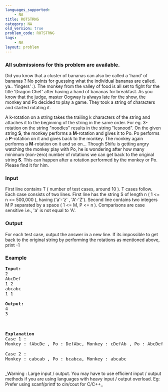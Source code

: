 ```yaml
---
languages_supported:
    - NA
title: ROTSTRNG
category: NA
old_version: true
problem_code: ROTSTRNG
tags:
    - NA
layout: problem
---
```

###  All submissions for this problem are available. 

Did you know that a cluster of bananas can also be called a 'hand' of bananas ? No points for guessing what the individual bananas are called. ya.. 'fingers' :). The monkey from the valley of food is all set to fight for the title 'Dragon Chef' after having a hand of bananas for breakfast. As you know that the judge, master Oogway is always late for the show, the monkey and Po decided to play a game. They took a string of characters and started rotating it.

A k-rotation on a string takes the trailing k characters of the string and attaches it to the beginning of the string in the same order. For eg. 3-rotation on the string "noodles" results in the string "lesnood". On the given string **S**, the monkey performs a **M**-rotation and gives it to Po. Po performs a **P**-rotation on it and gives back to the monkey. The monkey again performs a **M**-rotation on it and so on... Though Shifu is getting angry watching the monkey play with Po, he is wondering after how many minimum (non-zero) number of rotations we can get back to the original string **S**. This can happen after a rotation performed by the monkey or Po. Please find it for him.

### Input

First line contains T ( number of test cases, around 10 ). T cases follow. Each case consists of two lines. First line has the string S of length n ( 1 <= n <= 500,000 ), having ('a'-'z' , 'A'-'Z'). Second line contains two integers M P separated by a space ( 1 <= M, P <= n ). Comparisons are case sensitive i.e., 'a' is not equal to 'A'.

### Output

For each test case, output the answer in a new line. If its impossible to get back to the original string by performing the rotations as mentioned above, print -1

### Example

<pre>
<b>Input:</b>
2
AbcDef
1 2
abcabc
1 1

<b>Output:</b>
4
3
<br></br>
<b>Explanation</b>
Case 1 :
Monkey : fAbcDe , Po : DefAbc, Monkey : cDefAb , Po : AbcDef

Case 2 :
Monkey : cabcab , Po : bcabca, Monkey : abcabc

</pre>_Warning : Large input / output. You may have to use efficient input / output methods if you are using languages with heavy input / output overload. Eg: Prefer using scanf/printf to cin/cout for C/C++_
